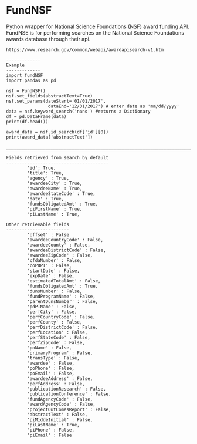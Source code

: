 # FundNSF
Python wrapper for National Science Foundations (NSF) award funding API.
FundNSE is for performing searches on the National Science Foundations
    awards database through their api.

    https://www.research.gov/common/webapi/awardapisearch-v1.htm

    -------------
    Example
    -------------
    import fundNSF
    import pandas as pd

    nsf = FundNSF()
    nsf.set_fields(abstractText=True)
    nsf.set_params(dateStart='01/01/2017',
                    dataEnd='12/31/2017') # enter date as 'mm/dd/yyyy'
    data = nsf.keyword_search('nano') #returns a Dictionary
    df = pd.DataFrame(data)
    print(df.head())

    award_data = nsf.id_search(df['id'][0])
    print(award_data['abstractText'])

    ____________________________________________________________________________

    Fields retrieved from search by default
    ---------------------------------------
            'id': True,
            'title': True,
            'agency' : True,
            'awardeeCity' : True,
            'awardeeName' : True,
            'awardeeStateCode' : True,
            'date' : True,
            'fundsObligatedAmt' : True,
            'piFirstName' : True,
            'piLastName' : True,

    Other retrievable fields
    ------------------------
            'offset' : False
            'awardeeCountryCode' : False,
            'awardeeCounty' : False,
            'awardeeDistrictCode' : False,
            'awardeeZipCode' : False,
            'cfdaNumber' : False,
            'coPDPI' : False,
            'startDate' : False,
            'expDate' : False,
            'estimatedTotalAmt' : False,
            'fundsObligatedAmt' : True,
            'dunsNumber' : False,
            'fundProgramName' : False,
            'parentDunsNumber' : False,
            'pdPIName' : False,
            'perfCity' : False,
            'perfCountryCode' : False,
            'perfCounty' : False,
            'perfDistrictCode' : False,
            'perfLocation' : False,
            'perfStateCode' : False,
            'perfZipCode' : False,
            'poName' : False,
            'primaryProgram' : False,
            'transType' : False,
            'awardee' : False,
            'poPhone' : False,
            'poEmail' : False,
            'awardeeAddress' : False,
            'perfAddress' : False,
            'publicationResearch' : False,
            'publicationConference' : False,
            'fundAgencyCode' : False,
            'awardAgencyCode' : False,
            'projectOutComesReport' : False,
            'abstractText' : False,
            'piMiddeInitial' : False,
            'piLastName' : True,
            'piPhone' : False,
            'piEmail' : False
